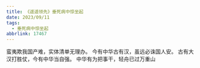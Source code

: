 ```yaml
---
title: 《遥遥领先》垂死病中惊坐起
date: 2023/09/11
tags:
  - 垂死病中惊坐起
abbrlink: 17467
---
```

蛮夷欺我国产难，实体清单无理办。
今有中华古有汉，虽远必诛国人安。
古有大汉打胜仗，今有中华当自强。
中华有为把事干，轻舟已过万重山
